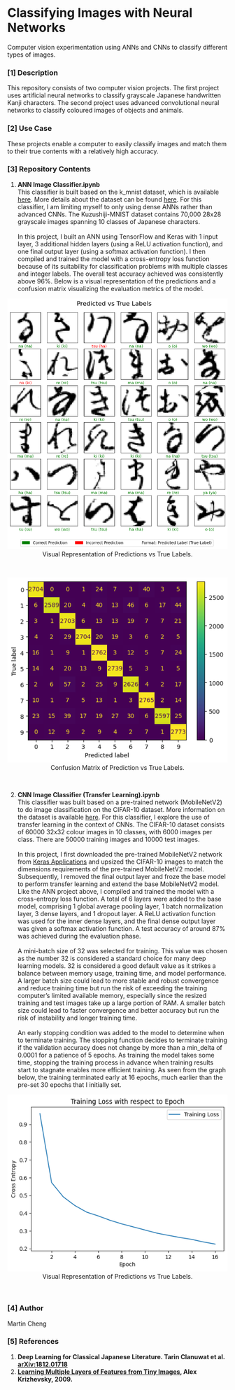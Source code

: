 # Classifying Images with Neural Networks
Computer vision experimentation using ANNs and CNNs to classify different types of images.


### [1] Description
This repository consists of two computer vision projects. The first project uses artificial neural networks to classify grayscale Japanese handwritten Kanji characters. The second project uses advanced convolutional neural networks to classify coloured images of objects and animals.


### [2] Use Case
These projects enable a computer to easily classify images and match them to their true contents with a relatively high accuracy.


### [3] Repository Contents
1) **ANN Image Classifier.ipynb**<br>
This classifier is built based on the k_mnist dataset, which is available [here](https://www.tensorflow.org/datasets/catalog/kmnist). More details about the dataset can be found [here](https://github.com/rois-codh/kmnist). For this classifier, I am limiting myself to only using dense ANNs rather than advanced CNNs. The Kuzushiji-MNIST dataset contains 70,000 28x28 grayscale images spanning 10 classes of Japanese characters.<br><br>In this project, I built an ANN using TensorFlow and Keras with 1 input layer, 3 additional hidden layers (using a ReLU activation function), and one final output layer (using a softmax activation function). I then compiled and trained the model with a cross-entropy loss function because of its suitability for classification problems with multiple classes and integer labels. The overall test accuracy achieved was consistently above 96%. Below is a visual representation of the predictions and a confusion matrix visualizing the evaluation metrics of the model.<br>

<p align="center">
  <img src="images/kmnist_prediction_visual.png"><br>
  Visual Representation of Predictions vs True Labels.
</p><br>

<p align="center">
  <img src="images/kmnist_confmat.png"><br>
  Confusion Matrix of Prediction vs True Labels.
</p><br>

2) **CNN Image Classifier (Transfer Learning).ipynb**<br>
This classifier was built based on a pre-trained network (MobileNetV2) to do image classification on the CIFAR-10 dataset. More information on the dataset is available [here](https://www.cs.toronto.edu/~kriz/cifar.html). For this classifier, I explore the use of transfer learning in the context of CNNs. The CIFAR-10 dataset consists of 60000 32x32 colour images in 10 classes, with 6000 images per class. There are 50000 training images and 10000 test images.<br><br>In this project, I first downloaded the pre-trained MobileNetV2 network from [Keras Applications](https://keras.io/applications/) and upsized the CIFAR-10 images to match the dimensions requirements of the pre-trained MobileNetV2 model. Subsequently, I removed the final output layer and froze the base model to perform transfer learning and extend the base MobileNetV2 model. Like the ANN project above, I compiled and trained the model with a cross-entropy loss function. A total of 6 layers were added to the base model, comprising 1 global average pooling layer, 1 batch normalization layer, 3 dense layers, and 1 dropout layer. A ReLU activation function was used for the inner dense layers, and the final dense output layer was given a softmax activation function. A test accuracy of around 87% was achieved during the evaluation phase.<br><br>A mini-batch size of 32 was selected for training. This value was chosen as the number 32 is considered a standard choice for many deep learning models. 32 is considered a good default value as it strikes a balance between memory usage, training time, and model performance. A larger batch size could lead to more stable and robust convergence and reduce training time but run the risk of exceeding the training computer’s limited available memory, especially since the resized training and test images take up a large portion of RAM. A smaller batch size could lead to faster convergence and better accuracy but run the risk of instability and longer training time.<br><br>An early stopping condition was added to the model to determine when to terminate training. The stopping function decides to terminate training if the validation accuracy does not change by more than a min_delta of 0.0001 for a patience of 5 epochs. As training the model takes some time, stopping the training process in advance when training results start to stagnate enables more efficient training. As seen from the graph below, the training terminated early at 16 epochs, much earlier than the pre-set 30 epochs that I initially set.<br>

<p align="center">
  <img src="images/cifar10_loss_function.png"><br>
  Visual Representation of Predictions vs True Labels.
</p><br>


### [4] Author
Martin Cheng


### [5] References
1) **Deep Learning for Classical Japanese Literature. Tarin Clanuwat et al. [arXiv:1812.01718](https://arxiv.org/abs/1812.01718)**
2) **[Learning Multiple Layers of Features from Tiny Images](https://www.cs.toronto.edu/~kriz/learning-features-2009-TR.pdf), Alex Krizhevsky, 2009.**
